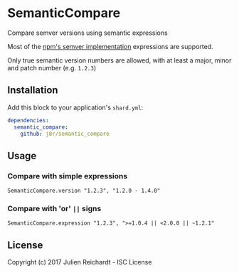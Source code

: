 # SemanticCompare

Compare semver versions using semantic expressions

Most of the [npm's semver implementation](https://www.npmjs.com/package/semver) expressions are supported.

Only true semantic version numbers are allowed, with at least a major, minor and patch number (e.g. `1.2.3`)

## Installation

Add this block to your application's `shard.yml`:

```yaml
dependencies:
  semantic_compare:
    github: j8r/semantic_compare
```

## Usage

### Compare with simple expressions

```crystal
SemanticCompare.version "1.2.3", "1.2.0 - 1.4.0"
```

### Compare with 'or' `||` signs

```crystal
SemanticCompare.expression "1.2.3", ">=1.0.4 || <2.0.0 || ~1.2.1"
```

## License

Copyright (c) 2017 Julien Reichardt - ISC License
